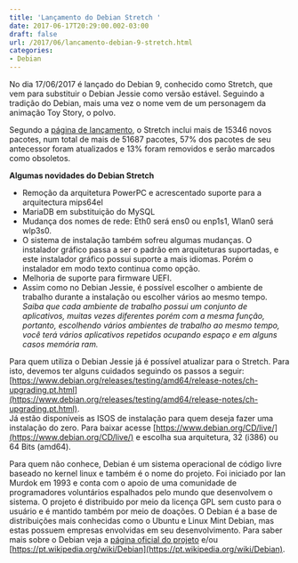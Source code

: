 ```yaml
---
title: 'Lançamento do Debian Stretch '
date: 2017-06-17T20:29:00.002-03:00
draft: false
url: /2017/06/lancamento-debian-9-stretch.html
categories: 
- Debian
---
```


No dia 17/06/2017 é lançado do Debian 9, conhecido como Stretch, que vem para substituir o Debian Jessie como versão estável. Seguindo a tradição do Debian, mais uma vez o nome vem de um personagem da animação Toy Story, o polvo.  

<!--more-->
  
Segundo a [página de lançamento](https://www.debian.org/releases/testing/amd64/release-notes/index.pt.html), o Stretch inclui mais de 15346 novos pacotes, num total de mais de 51687 pacotes, 57% dos pacotes de seu antecessor foram atualizados e 13% foram removidos e serão marcados como obsoletos.

  
**Algumas novidades do Debian Stretch**  

*   Remoção da arquitetura PowerPC e acrescentado suporte para a arquitectura mips64el
*   MariaDB em substituição do MySQL
*   Mudança dos nomes de rede: Eth0 será ens0 ou enp1s1, Wlan0 será wlp3s0.
*   O sistema de instalação também sofreu algumas mudanças. O instalador gráfico passa a ser o padrão em arquiteturas suportadas, e este instalador gráfico possui suporte a mais idiomas. Porém o instalador em modo texto continua como opção.
*   Melhoria de suporte para firmware UEFI.
*   Assim como no Debian Jessie, é possível escolher o ambiente de trabalho durante a instalação ou escolher vários ao mesmo tempo. _Saiba que cada ambiente de trabalho possui um conjunto de aplicativos, muitas vezes diferentes porém com a mesma função, portanto, escolhendo vários ambientes de trabalho ao mesmo tempo, você terá vários aplicativos repetidos ocupando espaço e em alguns casos memória ram._

  

Para quem utiliza o Debian Jessie já é possível atualizar para o Stretch. Para isto, devemos ter alguns cuidados seguindo os passos a seguir: [https://www.debian.org/releases/testing/amd64/release-notes/ch-upgrading.pt.html](https://www.debian.org/releases/testing/amd64/release-notes/ch-upgrading.pt.html).  
Já estão disponíveis as ISOS de instalação para quem deseja fazer uma instalação do zero. Para baixar acesse [https://www.debian.org/CD/live/](https://www.debian.org/CD/live/) e escolha sua arquitetura, 32 (i386) ou 64 Bits (amd64).

  

Para quem não conhece, Debian é um sistema operacional de código livre baseado no kernel linux e também é o nome do projeto. Foi iniciado por Ian Murdok em 1993 e conta com o apoio de uma comunidade de programadores voluntários espalhados pelo mundo que desenvolvem o sistema. O projeto é distribuido por meio da licença GPL sem custo para o usuário e é mantido também por meio de doações. O Debian é a base de distribuições mais conhecidas como o Ubuntu e Linux Mint Debian, mas estas possuem empresas envolvidas em seu desenvolvimento. Para saber mais sobre o Debian veja a [página oficial do projeto](https://www.debian.org/intro/about) e/ou [https://pt.wikipedia.org/wiki/Debian](https://pt.wikipedia.org/wiki/Debian).
